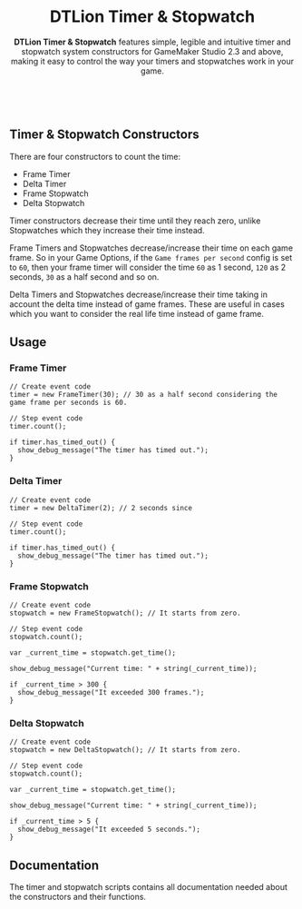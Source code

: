 <h1 align="center">DTLion Timer & Stopwatch</h1>
<p align="center"><strong>DTLion Timer & Stopwatch</strong> features simple, legible and intuitive timer and stopwatch system constructors for GameMaker Studio 2.3 and above, making it easy to control the way your timers and stopwatches work in your game.</p>

&nbsp;

&nbsp;

## Timer & Stopwatch Constructors
There are four constructors to count the time:
- Frame Timer
- Delta Timer
- Frame Stopwatch
- Delta Stopwatch

Timer constructors decrease their time until they reach zero, unlike Stopwatches which they increase their time instead.

Frame Timers and Stopwatches decrease/increase their time on each game frame. So in your Game Options, if the `Game frames per second` config is set to `60`, then your frame timer will consider the time `60` as 1 second, `120` as 2 seconds, `30` as a half second and so on.

Delta Timers and Stopwatches decrease/increase their time taking in account the delta time instead of game frames. These are useful in cases which you want to consider the real life time instead of game frame.

## Usage

### Frame Timer
````gml
// Create event code
timer = new FrameTimer(30); // 30 as a half second considering the game frame per seconds is 60.

// Step event code
timer.count();

if timer.has_timed_out() {
  show_debug_message("The timer has timed out.");
}
````

### Delta Timer
````gml
// Create event code
timer = new DeltaTimer(2); // 2 seconds since 

// Step event code
timer.count();

if timer.has_timed_out() {
  show_debug_message("The timer has timed out.");
}
````

### Frame Stopwatch
````gml
// Create event code
stopwatch = new FrameStopwatch(); // It starts from zero.

// Step event code
stopwatch.count();

var _current_time = stopwatch.get_time();

show_debug_message("Current time: " + string(_current_time));

if _current_time > 300 {
  show_debug_message("It exceeded 300 frames.");
}
````

### Delta Stopwatch
````gml
// Create event code
stopwatch = new DeltaStopwatch(); // It starts from zero.

// Step event code
stopwatch.count();

var _current_time = stopwatch.get_time();

show_debug_message("Current time: " + string(_current_time));

if _current_time > 5 {
  show_debug_message("It exceeded 5 seconds.");
}
````

## Documentation
The timer and stopwatch scripts contains all documentation needed about the constructors and their functions.
